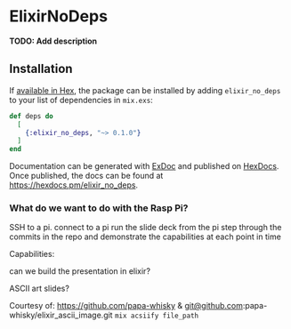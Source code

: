 # ElixirNoDeps

**TODO: Add description**

## Installation

If [available in Hex](https://hex.pm/docs/publish), the package can be installed
by adding `elixir_no_deps` to your list of dependencies in `mix.exs`:

```elixir
def deps do
  [
    {:elixir_no_deps, "~> 0.1.0"}
  ]
end
```

Documentation can be generated with [ExDoc](https://github.com/elixir-lang/ex_doc)
and published on [HexDocs](https://hexdocs.pm). Once published, the docs can
be found at <https://hexdocs.pm/elixir_no_deps>.

### What do we want to do with the Rasp Pi? 

SSH to a pi.
connect to a pi
run the slide deck from the pi 
step through the commits in the repo and demonstrate the capabilities at each point in time

Capabilities: 

can we build the presentation in elixir? 

ASCII art slides? 

Courtesy of: https://github.com/papa-whisky & git@github.com:papa-whisky/elixir_ascii_image.git
`mix acsiify file_path`

